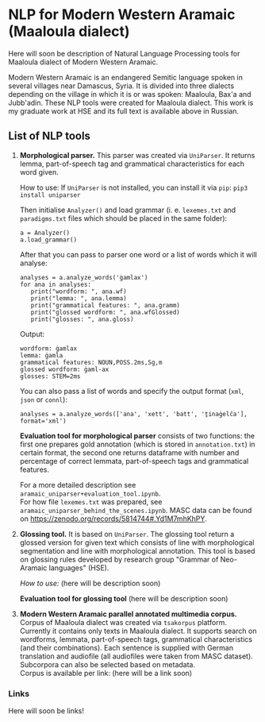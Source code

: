 # NLP for Modern Western Aramaic (Maaloula dialect)
Here will soon be description of Natural Language Processing tools for Maaloula dialect of Modern Western Aramaic.

Modern Western Aramaic is an endangered Semitic language spoken in several villages near Damascus, Syria. It is divided into three dialects depending on the village in which it is or was spoken: Maaloula, Bax'a and Jubb'adin. These NLP tools were created for Maaloula dialect. This work is my graduate work at HSE and its full text is available above in Russian. 

## List of NLP tools 
1. **Morphological parser.** This parser was created via `UniParser`. It returns lemma, part-of-speech tag and grammatical characteristics for each word given.  
  
   How to use:
   If `UniParser` is not installed, you can install it via `pip`:
   ```pip3 install uniparser```

   Then initialise `Analyzer()` and load grammar (i. e. `lexemes.txt` and `paradigms.txt` files which should be placed in the same folder):
   ```
   a = Analyzer()  
   a.load_grammar()
   ```
   After that you can pass to parser one word or a list of words which it will analyse:
   ```
   analyses = a.analyze_words('ġamlax')
   for ana in analyses:
      print("wordform: ", ana.wf)
      print("lemma: ", ana.lemma)
      print("grammatical features: ", ana.gramm)
      print("glossed wordform: ", ana.wfGlossed)
      print("glosses: ", ana.gloss)
   ```
   Output:
   ```
   wordform: ġamlax
   lemma: ġamla
   grammatical features: NOUN,POSS.2ms,Sg,m
   glossed wordform: ġaml-ax
   glosses: STEM=2ms
   ```
     
   You can also pass a list of words and specify the output format (`xml`, `json` or `connl`):
   ``` 
   analyses = a.analyze_words(['ana', 'xett', 'batt', 'ṯinaġelča'], format='xml')
   ```
   
   **Evaluation tool for morphological parser** consists of two functions: the first one prepares gold annotation (which is stored in `annotation.txt`) in certain format, the second one returns dataframe with number and percentage of correct lemmata, part-of-speech tags and grammatical features.

   For a more detailed description see `aramaic_uniparser+evaluation_tool.ipynb`.  
   For how file `lexemes.txt` was prepared, see `aramaic_uniparser_behind_the_scenes.ipynb`. MASC data can be found on https://zenodo.org/records/5814744#.Yd1M7mhKhPY.

         
3. **Glossing tool.** It is based on `UniParser`. The glossing tool return a glossed version for given text which consists of line with morphological segmentation and line with morphological annotation. This tool is based on glossing rules developed by research group "Grammar of Neo-Aramaic languages" (HSE).  
  
   *How to use:* (here will be description soon)
   
   **Evaluation tool for glossing tool** (here will be description soon)

    
5. **Modern Western Aramaic parallel annotated multimedia corpus.** Corpus of Maaloula dialect was created via `tsakorpus` platform. Currently it contains only texts in Maaloula dialect. It supports search on wordforms, lemmata, part-of-speech tags, grammatical characteristics (and their combinations). Each sentence is supplied with German translation and audiofile (all audiofiles were taken from MASC dataset). Subcorpora can also be selected based on metadata.  
   Corpus is available per link: (here will be a link soon)

### Links
Here will soon be links!
